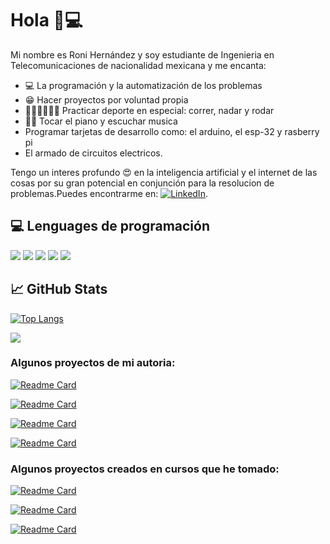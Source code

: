 # Hola 🤪💻 

Mi nombre es Roni Hernández y soy estudiante de Ingenieria en Telecomunicaciones de nacionalidad mexicana y me encanta:
*  💻  La programación y la automatización de los problemas
*  😁	 Hacer proyectos por voluntad propia 
* 🏊🏽🚴🏽🏃🏽 Practicar deporte en especial: correr, nadar y rodar 
* 🎹🎼 Tocar el piano y escuchar musica 
* Programar tarjetas de desarrollo como: el arduino, el esp-32 y rasberry pi
* El armado de circuitos electricos.

Tengo un interes profundo 😍 en la inteligencia artificial y el internet de las cosas por su gran potencial en conjunción para la resolucion de problemas.Puedes encontrarme en: [![LinkedIn][3.2]][3].

## 💻 Lenguages de programación  

![](https://img.shields.io/badge/Code-Python-informational?style=flat&logo=python&logoColor=white&color=2bbc8a)
![](https://img.shields.io/badge/Code-Java-informational?style=flat&logo=java&logoColor=white&color=2bbc8a)
![](https://img.shields.io/badge/Code-C-informational?style=flat&logo=c&logoColor=white&color=2bbc8a)
![](https://img.shields.io/badge/Code-C++-informational?style=flat&logo=cplusplus&logoColor=white&color=2bbc8a)
![](https://img.shields.io/badge/Code-Arduino-informational?style=flat&logo=arduino&logoColor=white&color=2bbc8a)



## &#x1f4c8; GitHub Stats

<!-- LENGUAGES DE PROGRAMACION -->
[![Top Langs](https://github-readme-stats.vercel.app/api/top-langs/?username=RoniHernandez99)](https://github.com/anuraghazra/github-readme-stats)



<!-- INFORMACION DE MI ACTIVIDAD -->
![](https://github-readme-stats.vercel.app/api?username=RoniHernandez99&show_icons=true&theme=tokyonight&count_private=true)

### Algunos proyectos de mi autoria:

[![Readme Card](https://github-readme-stats.vercel.app/api/pin/?username=RoniHernandez99&repo=miWebPersonal)](https://github.com/RoniHernandez99/miWebPersonal)

[![Readme Card](https://github-readme-stats.vercel.app/api/pin/?username=RoniHernandez99&repo=IoT_domotica)](https://github.com/RoniHernandez99/IoT_domotica)

[![Readme Card](https://github-readme-stats.vercel.app/api/pin/?username=RoniHernandez99&repo=CACPY)](https://github.com/RoniHernandez99/CACPY)

[![Readme Card](https://github-readme-stats.vercel.app/api/pin/?username=RoniHernandez99&repo=Circuitos-RF-punto-Q)](https://github.com/RoniHernandez99/Circuitos-RF-punto-Q)



### Algunos proyectos creados en cursos que he tomado:

[![Readme Card](https://github-readme-stats.vercel.app/api/pin/?username=RoniHernandez99&repo=cursoDjango-Registro-y-control-de-empleados)](https://github.com/RoniHernandez99/cursoDjango-Registro-y-control-de-empleados)

[![Readme Card](https://github-readme-stats.vercel.app/api/pin/?username=RoniHernandez99&repo=cursoDjango-Blog)](https://github.com/RoniHernandez99/cursoDjango-Blog)

[![Readme Card](https://github-readme-stats.vercel.app/api/pin/?username=RoniHernandez99&repo=cursoDjango-puntoDeVenta)](https://github.com/RoniHernandez99/cursoDjango-puntoDeVenta)


<!-- icons without padding -->
[3.2]: https://github.com/RoniHernandez99/RoniHernandez99/blob/main/linkedin-3-16.png (LinkedIn icon without padding)


<!-- links to your social media accounts -->

[3]: https://www.linkedin.com/in/roni-hern%C3%A1ndez-613a62173/



